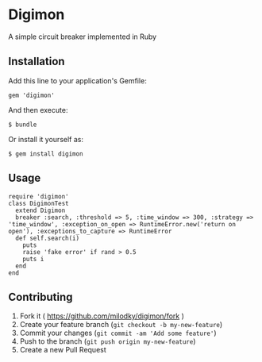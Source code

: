 # Digimon
 A simple circuit breaker implemented in Ruby

## Installation

Add this line to your application's Gemfile:

    gem 'digimon'

And then execute:

    $ bundle

Or install it yourself as:

    $ gem install digimon

## Usage

    require 'digimon'
    class DigimonTest
      extend Digimon
      breaker :search, :threshold => 5, :time_window => 300, :strategy => 'time_window', :exception_on_open => RuntimeError.new('return on open'), :exceptions_to_capture => RuntimeError
      def self.search(i)
        puts
        raise 'fake error' if rand > 0.5
        puts i
      end
    end
  

## Contributing

1. Fork it ( https://github.com/milodky/digimon/fork )
2. Create your feature branch (`git checkout -b my-new-feature`)
3. Commit your changes (`git commit -am 'Add some feature'`)
4. Push to the branch (`git push origin my-new-feature`)
5. Create a new Pull Request
